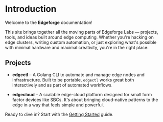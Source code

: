 # Introduction

Welcome to the **Edgeforge** documentation!

This site brings together all the moving parts of Edgeforge Labs — projects, tools, and ideas built around edge computing. Whether you're hacking on edge clusters, writing custom automation, or just exploring what's possible with minimal hardware and maximal creativity, you're in the right place.

## Projects

- **edgectl** – A Golang CLI to automate and manage edge nodes and infrastructure. Built to be portable, `edgectl` works great both interactively and as part of automated workflows.

- **edgecloud** – A scalable edge-cloud platform designed for small form factor devices like SBCs. It's about bringing cloud-native patterns to the edge in a way that feels simple and powerful.

Ready to dive in? Start with the [Getting Started](/docs/getting-started) guide.
